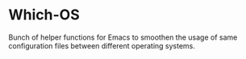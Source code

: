 # Which-OS

Bunch of helper functions for Emacs to smoothen the usage of same configuration files between different operating systems.
